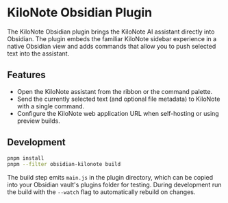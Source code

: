 # KiloNote Obsidian Plugin

The KiloNote Obsidian plugin brings the KiloNote AI assistant directly into Obsidian. The plugin embeds the familiar KiloNote sidebar experience in a native Obsidian view and adds commands that allow you to push selected text into the assistant.

## Features

- Open the KiloNote assistant from the ribbon or the command palette.
- Send the currently selected text (and optional file metadata) to KiloNote with a single command.
- Configure the KiloNote web application URL when self-hosting or using preview builds.

## Development

```bash
pnpm install
pnpm --filter obsidian-kilonote build
```

The build step emits `main.js` in the plugin directory, which can be copied into your Obsidian vault's plugins folder for testing. During development run the build with the `--watch` flag to automatically rebuild on changes.
